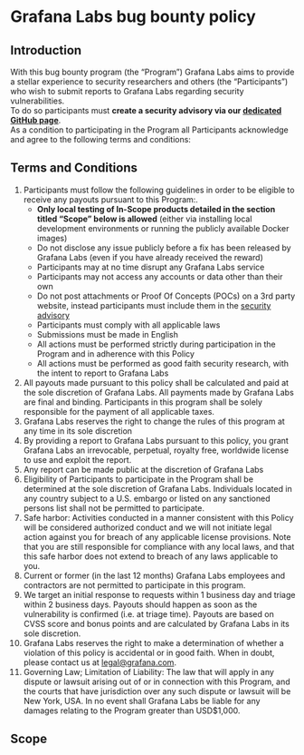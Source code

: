 # Grafana Labs bug bounty policy

## Introduction

With this bug bounty program (the “Program”) Grafana Labs aims to provide a stellar experience to security researchers and others (the “Participants”) who wish to submit reports to Grafana Labs regarding security vulnerabilities.\
To do so participants must **create a security advisory via our [dedicated GitHub page](https://github.com/grafana/tobechanged/security/advisories)**.\
As a condition to participating in the Program all Participants acknowledge and agree to the following terms and conditions:

## Terms and Conditions

1. Participants must follow the following guidelines in order to be eligible to receive any payouts pursuant to this Program:.
    * **Only local testing of In-Scope products detailed in the section titled “Scope” below is allowed** (either via installing local development environments or running the publicly available Docker images)
    * Do not disclose any issue publicly before a fix has been released by Grafana Labs (even if you have already received the reward)
    * Participants may at no time disrupt any Grafana Labs service
    * Participants may not access any accounts or data other than their own
    * Do not post attachments or Proof Of Concepts (POCs) on a 3rd party website, instead participants must include them in the [security advisory](https://github.com/grafana/tobechanged/security/advisories)
    * Participants must comply with all applicable laws
    * Submissions must be made in English
    * All actions must be performed strictly during participation in the Program and in adherence with this Policy
    * All actions must be performed as good faith security research, with the intent to report to Grafana Labs
2. All payouts made pursuant to this policy shall be calculated and paid at the sole discretion of Grafana Labs. All payments made by Grafana Labs are final and binding. Participants in this program shall be solely responsible for the payment of all applicable taxes. 
3. Grafana Labs reserves the right to change the rules of this program at any time in its sole discretion
4. By providing a report to Grafana Labs pursuant to this policy, you grant Grafana Labs an irrevocable, perpetual, royalty free, worldwide license to use and exploit the report.
5. Any report can be made public at the discretion of Grafana Labs 
6. Eligibility of Participants to participate in the Program shall be determined at the sole discretion of Grafana Labs. Individuals located in any country subject to a U.S. embargo or listed on any sanctioned persons list shall not be permitted to participate.
7. Safe harbor: Activities conducted in a manner consistent with this Policy will be considered authorized conduct and we will not initiate legal action against you for breach of any applicable license provisions. Note that you are still responsible for compliance with any local laws, and that this safe harbor does not extend to breach of any laws applicable to you.
8. Current or former (in the last 12 months) Grafana Labs employees and contractors are not permitted to participate in this program. 
9. We target an initial response to requests within 1 business day and triage within 2 business days. Payouts should happen as soon as the vulnerability is confirmed (i.e. at triage time). Payouts are based on CVSS score and bonus points and are calculated by Grafana Labs in its sole discretion.
10. Grafana Labs reserves the right to make a determination of whether a violation of this policy is accidental or in good faith. When in doubt, please contact us at legal@grafana.com.
11. Governing Law; Limitation of Liability: The law that will apply in any dispute or lawsuit arising out of or in connection with this Program, and the courts that have jurisdiction over any such dispute or lawsuit will be New York, USA. In no event shall Grafana Labs be liable for any damages relating to the Program greater than USD$1,000.

## Scope
